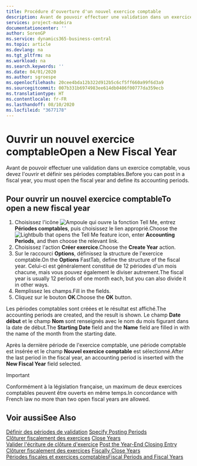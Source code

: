 ```yaml
---
title: Procédure d'ouverture d'un nouvel exercice comptable
description: Avant de pouvoir effectuer une validation dans un exercice comptable, vous devez l'ouvrir et définir ses périodes comptables.
services: project-madeira
documentationcenter: ''
author: SorenGP
ms.service: dynamics365-business-central
ms.topic: article
ms.devlang: na
ms.tgt_pltfrm: na
ms.workload: na
ms.search.keywords: ''
ms.date: 04/01/2020
ms.author: sgroespe
ms.openlocfilehash: 20cee4bda12b322d912b5c6cf5ff660a99f6d3a9
ms.sourcegitcommit: 007b331b6974983ee614db0406f00777da359ecb
ms.translationtype: HT
ms.contentlocale: fr-FR
ms.lasthandoff: 08/10/2020
ms.locfileid: "3677178"
---
```

# <a name="open-a-new-fiscal-year"></a><span data-ttu-id="4dc24-103">Ouvrir un nouvel exercice comptable</span><span class="sxs-lookup"><span data-stu-id="4dc24-103">Open a New Fiscal Year</span></span>
<span data-ttu-id="4dc24-104">Avant de pouvoir effectuer une validation dans un exercice comptable, vous devez l'ouvrir et définir ses périodes comptables.</span><span class="sxs-lookup"><span data-stu-id="4dc24-104">Before you can post in a fiscal year, you must open the fiscal year and define its accounting periods.</span></span>  

## <a name="to-open-a-new-fiscal-year"></a><span data-ttu-id="4dc24-105">Pour ouvrir un nouvel exercice comptable</span><span class="sxs-lookup"><span data-stu-id="4dc24-105">To open a new fiscal year</span></span>  

1.  <span data-ttu-id="4dc24-106">Choisissez l'icône ![Ampoule qui ouvre la fonction Tell Me](../../media/ui-search/search_small.png "Dites-moi ce que vous voulez faire"), entrez **Périodes comptables**, puis choisissez le lien approprié.</span><span class="sxs-lookup"><span data-stu-id="4dc24-106">Choose the ![Lightbulb that opens the Tell Me feature](../../media/ui-search/search_small.png "Tell me what you want to do") icon, enter **Accounting Periods**, and then choose the relevant link.</span></span>  
2.  <span data-ttu-id="4dc24-107">Choisissez l'action **Créer exercice**.</span><span class="sxs-lookup"><span data-stu-id="4dc24-107">Choose the **Create Year** action.</span></span>  
3.  <span data-ttu-id="4dc24-108">Sur le raccourci **Options**, définissez la structure de l'exercice comptable.</span><span class="sxs-lookup"><span data-stu-id="4dc24-108">On the **Options** FastTab, define the structure of the fiscal year.</span></span> <span data-ttu-id="4dc24-109">Celui-ci est généralement constitué de 12 périodes d'un mois chacune, mais vous pouvez également le diviser autrement.</span><span class="sxs-lookup"><span data-stu-id="4dc24-109">The fiscal year is usually 12 periods of one month each, but you can also divide it in other ways.</span></span>  
4.  <span data-ttu-id="4dc24-110">Remplissez les champs.</span><span class="sxs-lookup"><span data-stu-id="4dc24-110">Fill in the fields.</span></span>  
5.  <span data-ttu-id="4dc24-111">Cliquez sur le bouton **OK**.</span><span class="sxs-lookup"><span data-stu-id="4dc24-111">Choose the **OK** button.</span></span>  

<span data-ttu-id="4dc24-112">Les périodes comptables sont créées et le résultat est affiché.</span><span class="sxs-lookup"><span data-stu-id="4dc24-112">The accounting periods are created, and the result is shown.</span></span> <span data-ttu-id="4dc24-113">Le champ **Date début** et le champ **Nom** sont renseignés avec le nom du mois figurant dans la date de début.</span><span class="sxs-lookup"><span data-stu-id="4dc24-113">The **Starting Date** field and the **Name** field are filled in with the name of the month from the starting date.</span></span>  

<span data-ttu-id="4dc24-114">Après la dernière période de l'exercice comptable, une période comptable est insérée et le champ **Nouvel exercice comptable** est sélectionné.</span><span class="sxs-lookup"><span data-stu-id="4dc24-114">After the last period in the fiscal year, an accounting period is inserted with the **New Fiscal Year** field selected.</span></span>  

> [!IMPORTANT]  
>  <span data-ttu-id="4dc24-115">Conformément à la législation française, un maximum de deux exercices comptables peuvent être ouverts en même temps.</span><span class="sxs-lookup"><span data-stu-id="4dc24-115">In concordance with French law no more than two open fiscal years are allowed.</span></span>  

## <a name="see-also"></a><span data-ttu-id="4dc24-116">Voir aussi</span><span class="sxs-lookup"><span data-stu-id="4dc24-116">See Also</span></span>  
 <span data-ttu-id="4dc24-117">[Définir des périodes de validation](how-to-specify-posting-periods.md) </span><span class="sxs-lookup"><span data-stu-id="4dc24-117">[Specify Posting Periods](how-to-specify-posting-periods.md) </span></span>  
 <span data-ttu-id="4dc24-118">[Clôturer fiscalement des exercices](how-to-close-years.md) </span><span class="sxs-lookup"><span data-stu-id="4dc24-118">[Close Years](how-to-close-years.md) </span></span>  
 <span data-ttu-id="4dc24-119">[Valider l'écriture de clôture d'exercice](how-to-post-the-year-end-closing-entry.md) </span><span class="sxs-lookup"><span data-stu-id="4dc24-119">[Post the Year-End Closing Entry](how-to-post-the-year-end-closing-entry.md) </span></span>  
 <span data-ttu-id="4dc24-120">[Clôturer fiscalement des exercices](how-to-fiscally-close-years.md) </span><span class="sxs-lookup"><span data-stu-id="4dc24-120">[Fiscally Close Years](how-to-fiscally-close-years.md) </span></span>  
 [<span data-ttu-id="4dc24-121">Périodes fiscales et exercices comptables</span><span class="sxs-lookup"><span data-stu-id="4dc24-121">Fiscal Periods and Fiscal Years</span></span>](fiscal-periods-and-fiscal-years.md)
